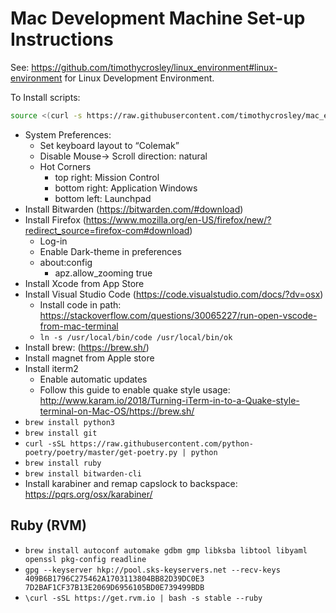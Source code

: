 # Mac Development Machine Set-up Instructions

See: https://github.com/timothycrosley/linux_environment#linux-environment for Linux Development Environment.

To Install scripts:
```bash
source <(curl -s https://raw.githubusercontent.com/timothycrosley/mac_environment/master/install.sh)
```

- System Preferences:
    - Set keyboard layout to “Colemak”
    - Disable Mouse-> Scroll direction: natural
    - Hot Corners
       - top right: Mission Control
       - bottom right: Application Windows
       - bottom left: Launchpad
- Install Bitwarden (https://bitwarden.com/#download)
- Install Firefox (https://www.mozilla.org/en-US/firefox/new/?redirect_source=firefox-com#download)
    - Log-in
    - Enable Dark-theme in preferences
    - about:config
        - apz.allow_zooming	true
- Install Xcode from App Store
- Install Visual Studio Code (https://code.visualstudio.com/docs/?dv=osx)
   - Install code in path: https://stackoverflow.com/questions/30065227/run-open-vscode-from-mac-terminal
   - `ln -s /usr/local/bin/code /usr/local/bin/ok`
- Install brew: (https://brew.sh/)
- Install magnet from Apple store
- Install iterm2
    - Enable automatic updates
    - Follow this guide to enable quake style usage: http://www.karam.io/2018/Turning-iTerm-in-to-a-Quake-style-terminal-on-Mac-OS/https://brew.sh/
- `brew install python3`
- `brew install git`
- `curl -sSL https://raw.githubusercontent.com/python-poetry/poetry/master/get-poetry.py | python`
- `brew install ruby`
- `brew install bitwarden-cli`
- Install karabiner and remap capslock to backspace: https://pqrs.org/osx/karabiner/

## Ruby (RVM)
- `brew install autoconf automake gdbm gmp libksba libtool libyaml openssl pkg-config readline`
- `gpg --keyserver hkp://pool.sks-keyservers.net --recv-keys 409B6B1796C275462A1703113804BB82D39DC0E3 7D2BAF1CF37B13E2069D6956105BD0E739499BDB`
- `\curl -sSL https://get.rvm.io | bash -s stable --ruby`
